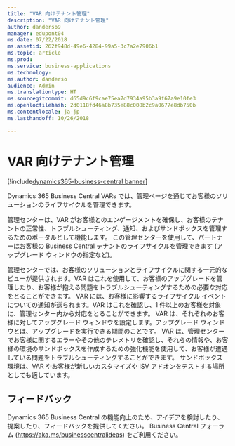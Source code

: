 ```yaml
---
title: "VAR 向けテナント管理"
description: "VAR 向けテナント管理"
author: danderso9
manager: edupont04
ms.date: 07/22/2018
ms.assetid: 262f948d-49e6-4284-99a5-3c7a2e7906b1
ms.topic: article
ms.prod: 
ms.service: business-applications
ms.technology: 
ms.author: danderso
audience: Admin
ms.translationtype: HT
ms.sourcegitcommit: d65d9c6f9cae75ea7d7934a95b3a9f67a9e10fe3
ms.openlocfilehash: 2d0118fd46a8b735e88c008b2c9a0677e8db750b
ms.contentlocale: ja-jp
ms.lasthandoff: 10/26/2018

---
```

# <a name="tenant-administration-for-vars"></a>VAR 向けテナント管理

[!include[dynamics365-business-central banner](../includes/dynamics365-business-central.md)]



Dynamics 365 Business Central VARs では、管理ページを通じてお客様のソリューションのライフサイクルを管理できます。  

管理センターは、VAR がお客様とのエンゲージメントを確保し、お客様のテナントの正常性、トラブルシューティング、通知、およびサンドボックスを管理するためのポータルとして機能します。 この管理センターを使用して、パートナーはお客様の Business Central テナントのライフサイクルを管理できます (アップグレード ウィンドウの指定など)。  

管理センターでは、お客様のソリューションとライフサイクルに関する一元的なビューが提供されます。VAR はこれを使用して、お客様のアップグレードを管理したり、お客様が抱える問題をトラブルシューティングするための必要な対応をとることができます。 VAR には、お客様に影響するライフサイクル イベントについての通知が送られます。VAR はこれを確認し、1 件以上のお客様を対象に、管理センター内から対応をとることができます。 VAR は、それぞれのお客様に対してアップグレード ウィンドウを設定します。アップグレード ウィンドウとは、アップグレードを実行できる期間のことです。 VAR は、管理センターでお客様に関するエラーやその他のテレメトリを確認し、それらの情報や、お客様の環境のサンドボックスを作成するための強化機能を使用して、お客様が遭遇している問題をトラブルシューティングすることができます。 サンドボックス環境は、VAR やお客様が新しいカスタマイズや ISV アドオンをテストする場所としても適しています。  

<!--
## Status
### Availability
Cloud
### Regional availability
No regional restrictions. Available in all Dynamics 365 Business Central supported markets.
-->

## <a name="tell-us-what-you-think"></a>フィードバック
Dynamics 365 Business Central の機能向上のため、アイデアを検討したり、提案したり、フィードバックを提供してください。 Business Central フォーラム (https://aka.ms/businesscentralideas) をご利用ください。

